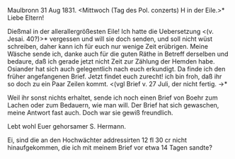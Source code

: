  Maulbronn 31 Aug 1831.
 <Mittwoch (Tag des Pol. conzerts) H in der Eile.>*
Liebe Eltern!

Dießmal in der allerallergrößesten Eile! Ich hatte die Uebersetzung <(v. Jesai. 40?)>* vergessen und will sie doch senden, und soll nicht wüst schreiben, daher kann ich für euch nur wenige Zeit erübrigen. 
Meine Wäsche sende ich, danke auch für die guten Räthe in Betreff derselben und bedaure, daß ich gerade jetzt nicht Zeit zur Zählung der Hemden habe. 
Osiander hat sich auch gelegentlich nach euch erkundigt. Da finde ich den früher angefangenen Brief. Jetzt findet euch zurecht! ich bin froh, daß ihr so doch zu ein Paar Zeilen kommt. <(vgl Brief v. 27 Juli, der nicht fertig. ->*

Weil ihr sonst nichts erhaltet, sende ich noch einen Brief von Boehr zum Lachen oder zum Bedauern, wie man will. Der Brief hat sich gewaschen, meine Antwort fast auch. Doch war sie gewiß freundlich.

Lebt wohl
 Euer gehorsamer S. Hermann.

Ei, sind die an den Hochwächter addressirten 12 fl 30 cr nicht hinaufgekommen, die ich mit meinem Brief vor etwa 14 Tagen sandte?
